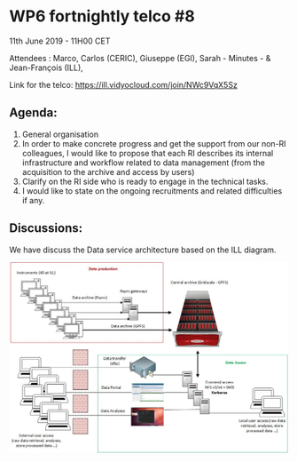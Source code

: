 #  WP6 fortnightly telco #8

11th June 2019 - 11H00 CET

Attendees : Marco, Carlos (CERIC), Giuseppe (EGI), Sarah - Minutes - & Jean-François (ILL),

Link for the telco: https://ill.vidyocloud.com/join/NWc9VqX5Sz


## Agenda:

1. General organisation
2. In order to make concrete progress and get the support from our 
   non-RI colleagues, I would like to propose that each RI describes its 
   internal infrastructure and workflow related to data management (from 
   the acquisition to the archive and access by users)
3. Clarify on the RI side who is ready to engage in the technical tasks.
4. I would like to state on the ongoing recruitments and related 
   difficulties if any.
## Discussions:

We have discuss the Data service architecture based on the ILL diagram.

![ILL data services architecture](Materials/ILLDataServicesArchitecture.jpg)
